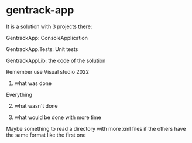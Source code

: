 # gentrack-app
It is a solution with 3 projects there:


GentrackApp: ConsoleApplication


GentrackApp.Tests: Unit tests


GentrackAppLib: the code of the solution

Remember use Visual studio 2022

1) what was done


Everything


2)  what wasn't done


3) what would be done with more time


Maybe something to read a directory with more xml files if the others have the same format like the first one
